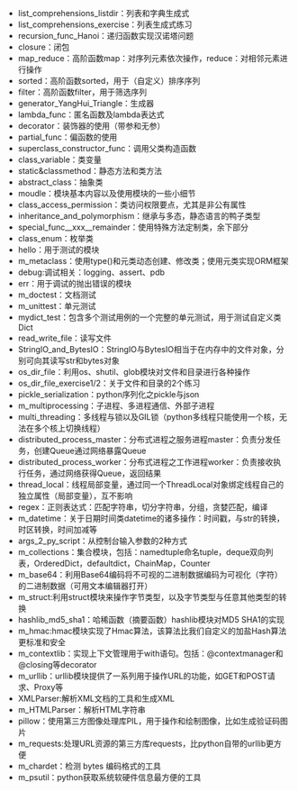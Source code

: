  
- list_comprehensions_listdir：列表和字典生成式
- list_comprehensions_exercise：列表生成式练习
- recursion_func_Hanoi：递归函数实现汉诺塔问题
- closure：闭包
- map_reduce：高阶函数map：对序列元素依次操作，reduce：对相邻元素进行操作
- sorted：高阶函数sorted，用于（自定义）排序序列
- filter：高阶函数filter，用于筛选序列
- generator_YangHui_Triangle：生成器
- lambda_func：匿名函数及lambda表达式
- decorator：装饰器的使用（带参和无参）
- partial_func：偏函数的使用
- superclass_constructor_func：调用父类构造函数
- class_variable：类变量
- static&classmethod：静态方法和类方法
- abstract_class：抽象类
- moudle：模块基本内容以及使用模块的一些小细节
- class_access_permission：类访问权限要点，尤其是非公有属性
- inheritance_and_polymorphism：继承与多态，静态语言的鸭子类型
- special_func__xxx__remainder：使用特殊方法定制类，余下部分
- class_enum：枚举类
- hello：用于测试的模块
- m_metaclass：使用type()和元类动态创建、修改类；使用元类实现ORM框架
- debug:调试相关：logging、assert、pdb
- err：用于调试的抛出错误的模块
- m_doctest：文档测试
- m_unittest：单元测试
- mydict_test：包含多个测试用例的一个完整的单元测试，用于测试自定义类Dict
- read_write_file：读写文件
- StringIO_and_BytesIO：StringIO与BytesIO相当于在内存中的文件对象，分别可向其读写str和bytes对象
- os_dir_file：利用os、shutil、glob模块对文件和目录进行各种操作
- os_dir_file_exercise1/2：关于文件和目录的2个练习
- pickle_serialization：python序列化之pickle与json
- m_multiprocessing：子进程、多进程通信、外部子进程
- multi_threading：多线程与锁以及GIL锁（python多线程只能使用一个核，无法在多个核上切换线程）
- distributed_process_master：分布式进程之服务进程master：负责分发任务，创建Queue通过网络暴露Queue
- distributed_process_worker：分布式进程之工作进程worker：负责接收执行任务，通过网络获得Queue，返回结果
- thread_local：线程局部变量，通过同一个ThreadLocal对象绑定线程自己的独立属性（局部变量），互不影响 
- regex：正则表达式：匹配字符串，切分字符串，分组，贪婪匹配，编译
- m_datetime：关于日期时间类datetime的诸多操作：时间戳，与str的转换，时区转换，时间加减等
- args_2_py_script：从控制台输入参数的2种方式
- m_collections：集合模块，包括：namedtuple命名tuple，deque双向列表，OrderedDict，defaultdict，ChainMap，Counter
- m_base64：利用Base64编码将不可视的二进制数据编码为可视化（字符）的二进制数据（可用文本编辑器打开）
- m_struct:利用struct模块来操作字节类型，以及字节类型与任意其他类型的转换
- hashlib_md5_sha1：哈稀函数（摘要函数）hashlib模块对MD5 SHA1的实现
- m_hmac:hmac模块实现了Hmac算法，该算法比我们自定义的加盐Hash算法更标准和安全
- m_contextlib：实现上下文管理用于with语句。包括：@contextmanager和@closing等decorator
- m_urllib：urllib模块提供了一系列用于操作URL的功能，如GET和POST请求、Proxy等
- XMLParser:解析XML文档的工具和生成XML
- m_HTMLParser：解析HTML字符串
- pillow：使用第三方图像处理库PIL，用于操作和绘制图像，比如生成验证码图片
- m_requests:处理URL资源的第三方库requests，比python自带的urllib更方便
- m_chardet：检测 bytes 编码格式的工具
- m_psutil：python获取系统软硬件信息最方便的工具




